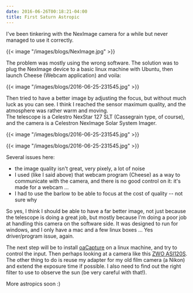 ```yaml
---
date: 2016-06-26T00:18:21-04:00
title: First Saturn Astropic
---
```


I've been tinkering with the NexImage camera for a while but never managed to use it correctly.

{{< image "/images/blogs/NexImage.jpg" >}}

The problem was mostly using the wrong software. The solution was to plug the NexImage device to a basic linux machine with Ubuntu, 
then launch Cheese (Webcam application) and voila:

{{< image "/images/blogs/2016-06-25-231545.jpg" >}}

Then tried to have a better image by adjusting the focus, but without much luck as you can see. I think I reached the sensor maximum quality, and the atmosphere was rather warm and moving. <br/>
The telescope is a Celestro NexStar 127 SLT (Cassegrain type, of course), and the camera is a Celestron NexImage Solar System Imager.

{{< image "/images/blogs/2016-06-25-231545.jpg" >}}

{{< image "/images/blogs/2016-06-25-231545.jpg" >}}

Several issues here:

* the image quality isn't great, very pixely, a lot of noise
* I used (like I said above) that webcam program (Cheese) as a way to communicate with the camera, and there is no good control on it: it's made for a webcam ...
* I had to use the barlow to be able to focus at the cost of quality -- not sure why

So yes, I think I should be able to have a far better image, not just because the telescope is doing a great job, but mostly because I'm doing a poor job at handling this camera on the software side. It was designed to run for windows, and I only have a mac and a few linux boxes ... Yes driver/program issue, again.

The next step will be to install [oaCapture](http://www.openastroproject.org/) on a linux machine, and try to control the input. Then perhaps looking at a camera like this [ZWO ASI120S](https://www.optcorp.com/zwo-asi120mm-s-color-astronomy-cmos-camera-with-usb-3-0.html). The other thing to do is reuse my adapter for my old film camera (a Nikon) and extend the exposure time if possible. I also need to find out the right filter to use to observe the sun (be very careful with that!).

More astropics soon :)
